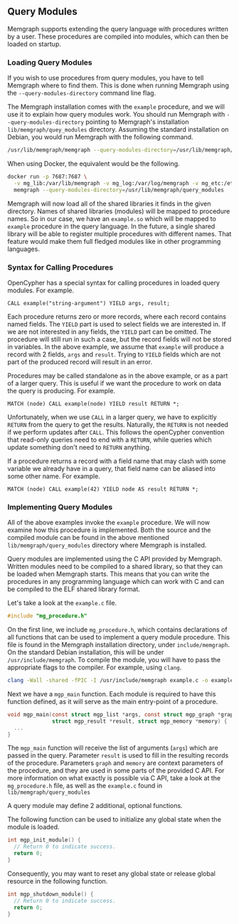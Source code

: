 ## Query Modules

Memgraph supports extending the query language with procedures written by a
user. These procedures are compiled into modules, which can then be loaded on
startup.

### Loading Query Modules

If you wish to use procedures from query modules, you have to tell Memgraph
where to find them. This is done when running Memgraph using the
`--query-modules-directory` command line flag.

The Memgraph installation comes with the `example` procedure, and we will use
it to explain how query modules work. You should run Memgraph with
`--query-modules-directory` pointing to Memgraph's installation
`lib/memgraph/quey_modules` directory. Assuming the standard installation on
Debian, you would run Memgraph with the following command.

```bash
/usr/lib/memgraph/memgraph --query-modules-directory=/usr/lib/memgraph/query_modules
```

When using Docker, the equivalent would be the following.

```bash
docker run -p 7687:7687 \
  -v mg_lib:/var/lib/memgraph -v mg_log:/var/log/memgraph -v mg_etc:/etc/memgraph \
  memgraph --query-modules-directory=/usr/lib/memgraph/query_modules
```

Memgraph will now load all of the shared libraries it finds in the given
directory. Names of shared libraries (modules) will be mapped to procedure
names. So in our case, we have an `example.so` which will be mapped to
`example` procedure in the query language. In the future, a single shared
library will be able to register multiple procedures with different names.
That feature would make them full fledged modules like in other programming
languages.

### Syntax for Calling Procedures

OpenCypher has a special syntax for calling procedures in loaded query
modules. For example.

```opencypher
CALL example("string-argument") YIELD args, result;
```

Each procedure returns zero or more records, where each record contains named
fields. The `YIELD` part is used to select fields we are interested in. If we
are not interested in any fields, the `YIELD` part can be omitted. The
procedure will still run in such a case, but the record fields will not be
stored in variables. In the above example, we assume that `example` will
produce a record with 2 fields, `args` and `result`. Trying to `YIELD` fields
which are not part of the produced record will result in an error.

Procedures may be called standalone as in the above example, or as a part of a
larger query. This is useful if we want the procedure to work on data the
query is producing. For example.

```
MATCH (node) CALL example(node) YIELD result RETURN *;
```

Unfortunately, when we use `CALL` in a larger query, we have to explicitly
`RETURN` from the query to get the results. Naturally, the `RETURN` is not
needed if we perform updates after `CALL`. This follows the openCypher
convention that read-only queries need to end with a `RETURN`, while queries
which update something don't need to `RETURN` anything.

If a procedure returns a record with a field name that may clash with some
variable we already have in a query, that field name can be aliased into some
other name. For example.

```opencypher
MATCH (node) CALL example(42) YIELD node AS result RETURN *;
```

### Implementing Query Modules

All of the above examples invoke the `example` procedure. We will now examine
how this procedure is implemented. Both the source and the compiled module can
be found in the above mentioned `lib/memgraph/query_modules` directory where
Memgraph is installed.

Query modules are implemented using the C API provided by Memgraph. Written
modules need to be compiled to a shared library, so that they can be loaded
when Memgraph starts. This means that you can write the procedures in any
programming language which can work with C and can be compiled to the ELF
shared library format.

Let's take a look at the `example.c` file.

```c
#include "mg_procedure.h"
```

On the first line, we include `mg_procedure.h`, which contains declarations of
all functions that can be used to implement a query module procedure. This
file is found in the Memgraph installation directory, under
`include/memgraph`. On the standard Debian installation, this will be under
`/usr/include/memgraph`. To compile the module, you will have to pass the appropriate
flags to the compiler. For example, using `clang`.

```bash
clang -Wall -shared -fPIC -I /usr/include/memgraph example.c -o example.so
```

Next we have a `mgp_main` function. Each module is required to have this
function defined, as it will serve as the main entry-point of a procedure.

```c
void mgp_main(const struct mgp_list *args, const struct mgp_graph *graph,
              struct mgp_result *result, struct mgp_memory *memory) {
  ...
}
```

The `mgp_main` function will receive the list of arguments (`args`) which are
passed in the query. Parameter `result` is used to fill in the resulting
records of the procedure. Parameters `graph` and `memory` are context
parameters of the procedure, and they are used in some parts of the provided C
API. For more information on what exactly is possible via C API, take a look
at the `mg_procedure.h` file, as well as the `example.c` found in
`lib/memgraph/query_modules`

A query module may define 2 additional, optional functions.

The following function can be used to initialize any global state when the
module is loaded.

```c
int mgp_init_module() {
  // Return 0 to indicate success.
  return 0;
}
```

Consequently, you may want to reset any global state or release global
resource in the following function.

```c
int mgp_shutdown_module() {
  // Return 0 to indicate success.
  return 0;
}
```
